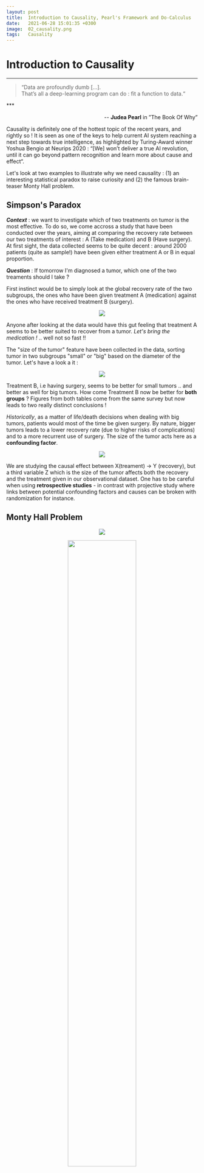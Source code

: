 ```yaml
---
layout: post
title:  Introduction to Causality, Pearl's Framework and Do-Calculus
date:   2021-06-28 15:01:35 +0300
image:  02_causality.png
tags:   Causality
---
```


# Introduction to Causality

*** 
<blockquote>
    <p>“Data are profoundly dumb [...]. <br>
    That’s all a deep-learning program can do : fit a
function to data.“
    </p>
</blockquote>
*** 

<p style="text-align:right;">-- <strong>Judea Pearl</strong> in ”The Book Of Why”</p>

Causality is definitely one of the hottest topic of the recent years, and rightly so ! It is seen as one of the keys to help current AI system reaching a next step towards true intelligence,   as highlighted by Turing-Award winner Yoshua Bengio at Neurips 2020 : “[We] won’t deliver a true AI revolution, until it can go beyond pattern recognition and learn more about cause and effect“.<br>

Let's look at two examples to illustrate why we need causality : (1) an interesting statistical paradox to raise curiosity and (2) the famous brain-teaser Monty Hall problem.

## Simpson's Paradox

<b><i>Context</i></b> : we want to investigate which of two treatments on tumor is the most effective. To do so, we come accross a study that have been conducted over the years, aiming at comparing the recovery rate between our two treatments of interest : A (Take medication) and B (Have surgery). At first sight, the data collected seems to be quite decent : around 2000 patients (quite as sample!) have been given either treatment A or B  in equal proportion. <br>

<b><i>Question</i></b> : If tomorrow I'm diagnosed a tumor, which one of the two treaments should I take ?<br>

First instinct would be to simply look at the global recovery rate of the two subgroups, the ones who have been given treatment A (medication) against the ones who have received treatment B (surgery). 

<p style="text-align:center;"><img style="max-width: 25%; height: auto"  src="/blog/images/simpson1.png" /></p>

Anyone after looking at the data would have this gut feeling that treatment A seems to be better suited to recover from a tumor. <i>Let's bring the medication !</i> .. well not so fast !!

The "size of the tumor" feature have been collected in the data, sorting tumor in two subgroups "small" or "big" based on the diameter of the tumor. Let's have a look a it :

<p style="text-align:center;"><img style="max-width: 45%; height: auto" src="/blog/images/simpson2.png" /></p>

Treatment B, i.e having surgery, seems to be better for small tumors .. and better as well for big tumors. How come Treatment B now be better for <b>both groups</b> ? Figures from both tables come from the same survey but now leads to two really distinct conclusions !<br>

<i>Historically</i>, as a matter of life/death decisions when dealing with big tumors, patients would most of the time be given surgery. By nature, bigger tumors leads to a lower recovery rate (due to higher risks of complications) and to a more recurrent use of surgery. The size of the tumor acts here as a <b>confounding factor</b>.<br>

<p style="text-align:center;"><img style="max-width: 60%; height: auto" src="/blog/images/simpson3.png" /></p>


We are studying the causal effect between X(treament) → Y (recovery), but a third variable Z which is the size of the tumor affects both the recovery and the treatment given in our observational dataset. One has to be careful when using <b>retrospective studies</b> - in contrast with projective study where links between potential confounding factors and causes can be broken with randomization for instance. 

## Monty Hall Problem


<p style="text-align:center;"><img style="max-width: 65%; height: auto" src="/blog/images/montyhall3.png" /></p>

<figure style="text-align:center;">
  <img src="/blog/images/montyhall3.png" style="width:65%">
  <figcaption>Source : Arte - Voyage pays des maths </figcaption>
</figure>

This problem is named after Monty Hall, who hosted the tv game show <i>Let's Make a Deal</i> between the 60s and the 80s.<br>

The game setting is pretty simple : you're given the choice of three doors, behind one of them is a <i>Cadillac</i>, behind the others two, goats. If you open the right door, you go home in a brand new car, otherwise you go home with a goat.
<ul>
  <li>Your start by picking a door, with a probability 1/3 of winning the car.</li>
  <li>Instead of opening the door you picked, Monty, who by the way knows what's behind each doors, opens one of the two other doors. Big suprise, here is a goat.</li>
  <li>Then, Monty says to you "Do you want to keep your original pick or do you want to switch doors ?"</li>
</ul>

<b>Question</b> : Is it to your advantage to change your choice?<br>

The naive way to solve this would be to think that I have now a choice between two doors with both probability 1/2 to hide the car. <i> Why bother changing my choice if both doors has the same probability ?</i><br>

Let's change slighlty the perspective here. By using the Bayes formula, the probability that the car remains behind our initial pick, knowing that a goat was behind the door open by Monty, stays the same as before : P(Door picked [|] Second Door opened) = 1/3. On the contrary, the conditinal probability of the third door of hidding the car becomes now P(Third Door [|] Second Door open ) = 2/3. Following this intuition, we better change our choice to the third door !<br>

Mathematician Marilyn vos Savant, who proposed this solution when asked in "Ask Marilyn" column in Parade magazine in 1990, got hugely criticized for it, even by other prestigious mathematicians of the time.<br>

One way to prove this is to experimentally compute the mean reward R obtained in this problem. This indeed leads to a mean reward of 2/3 when switching doors, and 1/3 by keeping the first pick. <b>Another way to understand what happens here is to use Causality !</b>

<p style="text-align:center;"><img style="max-width: 45%; height: auto" src="/blog/images/montyhall.png" /></p>
***

Notice how different the arrow in the diagram are from the Simpson's Paradox one. When we were dealing wth a <b>confounder</b> earlier, i.e a third variable that affects both the input and output, we now are in presence of a <b>collider</b>.<br>

For clarity, let's have A="Door Choice", B="Car's location", C="Door opened by Monty". Here, our intuition should tell us that A and B looks independant (and they are). Our choice of picking one of the three doors doesn't change the car's location (and vice-versa). On the other hand, A and C are dependant as Monty adapts which door he opens regarding our initial pick. Same with B and C as Monty makes sure he only reveals a goat and not the car.<br>

That's where it comes interesting : when we <i>condition on C</i> (we "fix" C, which becomes the case as Monty opens a door and reveals a goat.), causality tells us it creates a spurious association between the other two variables A and C. As a result, <b> A and B become dependant variables</b>. Conclusion, if intuition tells you at first that the door you pick and the door the car is behind are independent, the information brought when Monty opens a door (based on both your choice AND the car's location), THEN your choice of a door and the car's location becomes spuriously associated by Monty Hall's control of which door he opens.


# Do-Calculus and Pearl's Framework

*** 

<blockquote>
    <p>“Statistics focused exclusively on how to summarize data, not on how to interpret it [...]. Data can tell you that people who took a medicine recovered faster than those who did not, but they can’t tell you why.“
    </p>
</blockquote>
*** 

<p style="text-align:right;">-- <strong>Judea Pearl</strong> in ”The Book Of Why”</p>

Judea Pearl introduced the concept of <i>Ladder of Causation</i>, as a conceptual and abstract way to sort the different levels at which us, as human, reason. It captures the differents and gradual notions of causality, and accounts for the next challenges machine learning will have to face :
<ol>
  <li> <i>Association</i> - the first level consists in <i>seeing</i>, or <i>observing</i>, which cover most of the robot and animal's  learning. It enables to answer questions like "What if I see ..?", "How are the variables related" or "How would seeing X change my belief in Y"? It corresponds to the estimation of <math>p(Y|X)</math>. </li>
  <li> <i>Intervention</i> - the next level enables you to act within your environment and witness the results of your own actions. It allows you to answer question like "What if I do ..?", "How can I make .. happen?" or "What would Y become if I do X"?. It is really crucial to grasp the difference between the first and second level because here is introduced the notion of causality between what I see and what I do. We aim at estimating <math>p(Y|do(X))</math>. </li>
  <li> <i>Counterfactual</i> - the last, but no least, level of the ladder introduces imagination. What makes human reasoning so singular is its ability to reason counterfactually, that is to say, answer to question like "What if i acted differenty?" or "Why did it happen?". This retrospection enables humans to get a much better understanding of their environment and increases significantly their capacity to learn, and to learn quickly.</li>
</ol>

*** 

### The ladder of Causation with an Example

***

<p style="text-align:left;">
    Level 1 - Association 
    <span style="float:right;">
        <i>What does</i> a symptom <i>tell me</i> about a disease ?
    </span>
</p>
<p style="text-align:left;">
    Level 2 - Intervention 
    <span style="float:right;">
        <i>What if I take</i> an aspirin, will my headache be cured ?
    </span>
</p>
<p style="text-align:left;">
    Level 1 - Counterfactual 
    <span style="float:right;">
        <i>Was it</i> my aspirin that stopped my headache?
        <br>
        <i>What woud have happen if</i> I took something else ?
    </span>
</p>
***

## Do-Calculus

<p>So as to fill the gap between the first two levels, Pearls introduced the framework of <i>do-calculus</i>. It plays a major role in relating both observational distributions p(Y|X) and interventional distributions p(Y|do(X)). Basically, we are interested in measuring changes in distribution of some random variables {X, Y, Z, ..} when one performs an intervention <i>do(x)</i>, which forces the random variable X to take the value x, regardless of its causes (or causal ancestors). To do so, one uses a set of rules which allows for measuring and indentifying interventional queries, when specific structural conditions are met in the causal DAG (directed acyclic graph). The main goal is to make interventional queries <i>identifiable</i>, i.e that can be expressed in terms of observational distributions, without the <i>do</i> operator.</p>

Consider a set of random variables {X, Y, Z, W} along with their associated DAG G : 
<ol>
  <li><strong>Rule 1 - Insertion/delation of observations</strong> : if Y and Z are <i>d-separated</i> by <math>X U W</math> in <math>G*</math> - from G by removing arrows pointing into X -, then :  <br>

  <br>
  <p style="text-align:center;"><math>P(Y | do(x), Z, W) = p(Y | do(x), W)</math></p>
</li>
  <li><strong>Rule 2 - Exchange action/observation</strong> : if Y and Z are <i>d-separated</i> by <math>X U W </math> in G<sup>+</sup>- from G by removing arrows pointing into X and arrows pointing out of Z-, then : <br>

  <br>
  <p style="text-align:center;"><math>P(Y | do(x), do(Z), W) = p(Y | do(x), Z,W)</math></p>
  </li>
  <li><strong>Rule 3 - Insertion/Delation of actions</strong> : if Y and Z are <i>d-separated</i> by <math>X \U W</math> in G<sup>++</sup> - from G by (1) removing arrows pointing into X (G*) then (2) removing arrows pointing to Z that are not ancestors of any variable W in G*-, then :<br>

  <br>
  <p style="text-align:center;"><math>P(Y | do(x), do(Z), W) = p(Y | do(x), W)</math></p></li>
</ol>

***

<br>
<br>
